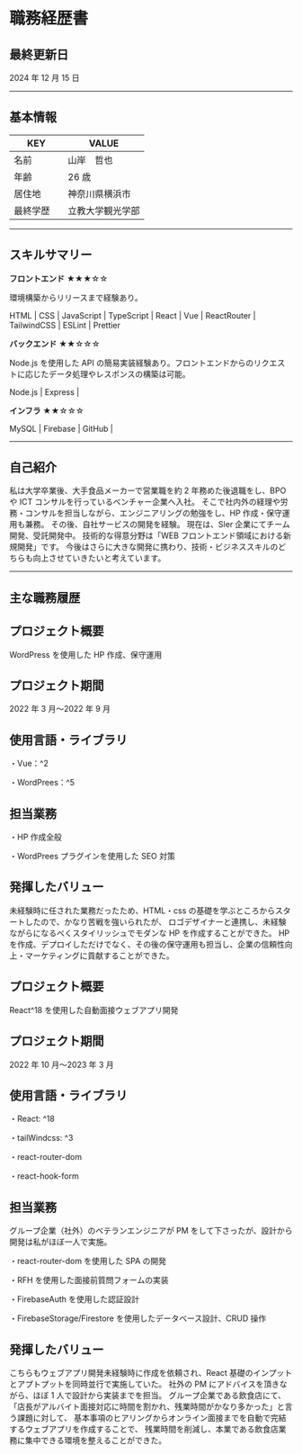 # 職務経歴書

## 最終更新日

2024 年 12 月 15 日

---

## 基本情報

| KEY        | VALUE            |
| ---------- | ---------------- |
| 名前       | 山岸　哲也       |
| 年齢       | 26 歳            |
| 居住地     | 神奈川県横浜市   |
| 最終学歴　 | 立教大学観光学部 |

---

## スキルサマリー

**フロントエンド** ★★★☆☆

環境構築からリリースまで経験あり。

HTML | CSS | JavaScript | TypeScript | React | Vue | ReactRouter | TailwindCSS | ESLint | Prettier

**バックエンド** ★★☆☆☆

Node.js を使用した API の簡易実装経験あり。フロントエンドからのリクエストに応じたデータ処理やレスポンスの構築は可能。

Node.js | Express |

**インフラ** ★★☆☆☆

MySQL | Firebase | GitHub |

---

## 自己紹介

私は大学卒業後、大手食品メーカーで営業職を約 2 年務めた後退職をし、BPO や ICT コンサルを行っているベンチャー企業へ入社。
そこで社内外の経理や労務・コンサルを担当しながら、エンジニアリングの勉強をし、HP 作成・保守運用も兼務。
その後、自社サービスの開発を経験。
現在は、Sler 企業にてチーム開発、受託開発中。
技術的な得意分野は「WEB フロントエンド領域における新規開発」です。
今後はさらに大きな開発に携わり、技術・ビジネススキルのどちらも向上させていきたいと考えています。

---

## 主な職務履歴

## プロジェクト概要

WordPress を使用した HP 作成、保守運用

## プロジェクト期間

2022 年 3 月〜2022 年 9 月

## 使用言語・ライブラリ

・Vue：^2

・WordPrees：^5

## 担当業務

・HP 作成全般

・WordPrees プラグインを使用した SEO 対策

## 発揮したバリュー

未経験時に任された業務だったため、HTML・css の基礎を学ぶところからスタートしたので、かなり苦戦を強いられたが、
ロゴデザイナーと連携し、未経験ながらになるべくスタイリッシュでモダンな HP を作成することができた。
HP を作成、デプロイしただけでなく、その後の保守運用も担当し、企業の信頼性向上・マーケティングに貢献することができた。

## プロジェクト概要

React^18 を使用した自動面接ウェブアプリ開発

## プロジェクト期間

2022 年 10 月〜2023 年 3 月

## 使用言語・ライブラリ

・React: ^18

・tailWindcss: ^3

・react-router-dom

・react-hook-form

## 担当業務

グループ企業（社外）のベテランエンジニアが PM をして下さったが、設計から開発は私がほぼ一人で実施。

・react-router-dom を使用した SPA の開発

・RFH を使用した面接前質問フォームの実装

・FirebaseAuth を使用した認証設計

・FirebaseStorage/Firestore を使用したデータベース設計、CRUD 操作

## 発揮したバリュー

こちらもウェブアプリ開発未経験時に作成を依頼され、React 基礎のインプットとアプトプットを同時並行で実施していた。
社外の PM にアドバイスを頂きながら、ほぼ 1 人で設計から実装までを担当。
グループ企業である飲食店にて、「店長がアルバイト面接対応に時間を割かれ、残業時間がかなり多かった」と言う課題に対して、
基本事項のヒアリングからオンライン面接までを自動で完結するウェブアプリを作成することで、
残業時間を削減し、本業である飲食店業務に集中できる環境を整えることができた。
